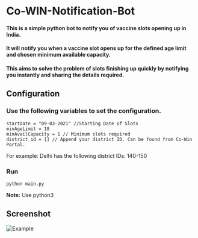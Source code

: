 # Co-WIN-Notification-Bot

#### This is a simple python bot to notify you of vaccine slots opening up in India. 
#### It will notify you when a vaccine slot opens up for the defined age limit and chosen minimum available capacity. 
#### This aims to solve the problem of slots finishing up quickly by notifying you instantly and sharing the details required.

## Configuration

### Use the following variables to set the configuration.

```
startDate = "09-03-2021" //Starting Date of Slots
minAgeLimit = 18
minAvailCapacity = 1 // Minimum slots required
district_id = [] // Append your district ID. Can be found from Co-Win Portal. 
```

For example: Delhi has the following district IDs: 140-150

### Run

```
python main.py
```

**Note:** Use python3


## Screenshot

![Example](https://github.com/click4abhishek/Co-WIN-Notification-Bot/blob/master/example.png)
 
